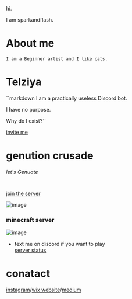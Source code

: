 

hi.

I am sparkandflash.

# About me
``I am a Beginner artist and I like cats.``


# Telziya
``markdown
I am a practically useless Discord bot.

I have no purpose.

Why do I exist?``<br>

[invite me](https://discordapp.com/oauth2/authorize?client_id=455997257049702432&permissions=1144380480&scope=bot)

# genution crusade
_let's Genuate_</br>

```join my discord server to know more-


```
[join the server](https://discord.gg/pJXNr9e)<br>

![image](https://i.imgur.com/aLrCv0i.png)

### minecraft server 

![image](https://static.wixstatic.com/media/d256d7_0033dc99ba614d7da64b866fe620e706~mv2.png/v1/fill/w_1175,h_269,al_c,q_80,usm_0.66_1.00_0.01/tyuty87.webp)<br>
- text me on discord if you want to play<br>
[server status](https://sparkandflash.aternos.me/)

# conatact
[instagram](https://www.instagram.com/spark.and.flash/)/[wix website](https://phegde04.wixsite.com/sparkandflash/)/[medium](https://medium.com/@pratheeksha)
